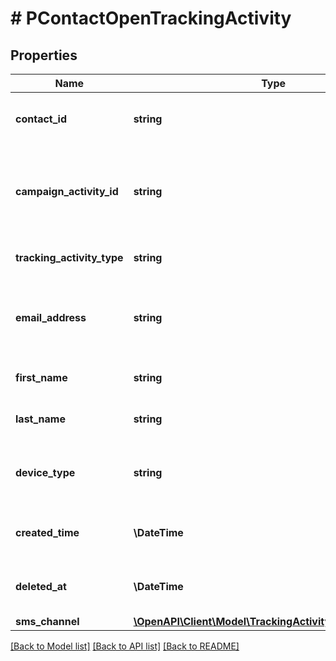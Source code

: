 # # PContactOpenTrackingActivity

## Properties

Name | Type | Description | Notes
------------ | ------------- | ------------- | -------------
**contact_id** | **string** | The unique ID that identifies the contact. |
**campaign_activity_id** | **string** | The unique ID that identifies of the campaign activity to use. |
**tracking_activity_type** | **string** | The tracked activity event type. |
**email_address** | **string** | The email address for the contact and tracking activity. |
**first_name** | **string** | The first name of the contact. | [optional]
**last_name** | **string** | The last name of the contact. | [optional]
**device_type** | **string** | The type of device that was used to open the link. | [optional]
**created_time** | **\DateTime** | The time the tracking activity occurred. |
**deleted_at** | **\DateTime** | The time the Contact was deleted | [optional]
**sms_channel** | [**\OpenAPI\Client\Model\TrackingActivitySmsChannelDTO**](TrackingActivitySmsChannelDTO.md) |  | [optional]

[[Back to Model list]](../../README.md#models) [[Back to API list]](../../README.md#endpoints) [[Back to README]](../../README.md)
